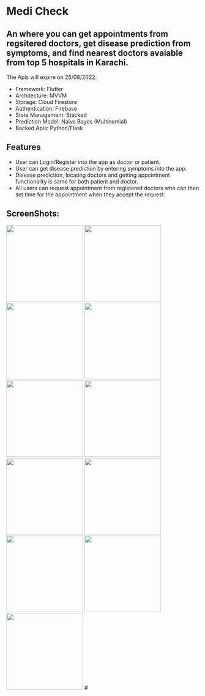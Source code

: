 # Medi Check
## An where you can get appointments from regsitered doctors, get disease prediction from symptoms, and find nearest doctors avaiable from top 5 hospitals in Karachi.

The Apis will expire on 25/08/2022.

- Framework: Flutter
- Architecture: MVVM
- Storage: Cloud Firestore
- Authentication: Firebase
- State Management: Stacked
- Prediction Model: Naive Bayes (Multinomial)
- Backed Apis: Python/Flask

## Features

- User can Login/Register into the app as doctor or patient.
- User can get disease prediction by entering symptoms into the app.
- Disease prediction, locating doctors and getting appointment functionality is same for both patient and doctor.
- All users can request appointment from registered doctors who can then set time for the appointment when they accept the request.

## ScreenShots:
<img src="https://user-images.githubusercontent.com/95017090/170888672-9974f3c6-e0d3-402b-ba13-73f617b80953.png" width="200">   
<img src="https://user-images.githubusercontent.com/95017090/170888718-3184cb34-f47e-4096-8596-5c0f64a8c5c5.png" width="200">   
<img src="https://user-images.githubusercontent.com/95017090/170888741-8c91f89d-46a2-4247-a2c6-00e8cb4e2872.png" width="200">   
<img src="https://user-images.githubusercontent.com/95017090/170888756-0a566185-9390-4095-8b8a-82e045c3aa76.png" width="200">   
<img src="https://user-images.githubusercontent.com/95017090/170888798-12e7627b-7faa-4013-9c2e-54f46817994a.png" width="200">   
<img src="https://user-images.githubusercontent.com/95017090/170888828-bd924fa4-6dcc-490e-8219-f7c9fd4726e9.png" width="200">   
<img src="https://user-images.githubusercontent.com/95017090/170888841-6396029d-460e-43ed-a76f-4b31975bb2fb.png" width="200">   
<img src="https://user-images.githubusercontent.com/95017090/170888853-b1c7bd31-ad6a-43e8-968a-61ebad1d6bf0.png" width="200">   
<img src="https://user-images.githubusercontent.com/95017090/170888877-e061cf25-da3b-42ac-9098-eb366f838459.png" width="200">   
<img src="https://user-images.githubusercontent.com/95017090/170888889-2023a549-986e-4ba1-a856-ecc8ea0f1b22.png" width="200">   
<img src="https://user-images.githubusercontent.com/95017090/170888907-0f0e1198-0a3d-40d7-98f4-99a3b68afa55.png" width="200">   
#






